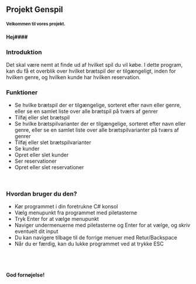 ## Projekt Genspil ##
#### <sub>Velkommen til vores projekt.</sub> ####
#### Hej####

### Introduktion ###
Det skal være nemt at finde ud af hvilket spil du vil købe. I dette program, kan du få et overblik over hvilket brætspil der er tilgængeligt, inden for hvilken genre, og hvilken kunde har hvilken reservation.
<br>

### Funktioner ###
* Se hvilke brætspil der er tilgængelige, sorteret efter navn eller genre, eller se en samlet liste over alle brætspil på tværs af genrer
* Tilføj eller slet brætspil
* Se hvilke brætspilvarianter der er tilgængelige, sorteret efter navn eller genre, eller se en samlet liste over alle brætspilvarianter på tværs af genrer
* Tilføj eller slet brætspilvarianter
* Se kunder
* Opret eller slet kunder
* Ser reservationer
* Opret eller slet reservationer
<br>

### Hvordan bruger du den? ###
* Kør programmet i din foretrukne C# konsol
* Vælg menupunkt fra programmet med piletasterne
* Tryk Enter for at vælge menupunkt
* Naviger undermenuerne med piletasterne og Enter for at vælge, og skriv eventuelt dit input
* Du kan navigere tilbage til de forrige menuer med Retur/Backspace
* Når du er færdig, kan du lukke programmet ved at trykke ESC
<br>
<br>

#### God fornøjelse! ####
